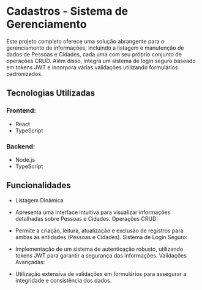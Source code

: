 # Cadastros - Sistema de Gerenciamento

Este projeto completo oferece uma solução abrangente para o gerenciamento de informações, incluindo a listagem e manutenção de dados de Pessoas e Cidades, cada uma com seu próprio conjunto de operações CRUD. Além disso, integra um sistema de login seguro baseado em tokens JWT e incorpora várias validações utilizando formulários padronizados.

## Tecnologias Utilizadas

### Frontend:

- React
- TypeScript

### Backend:

- Node.js
- TypeScript

## Funcionalidades

- Listagem Dinâmica

- Apresenta uma interface intuitiva para visualizar informações detalhadas sobre Pessoas e Cidades.
  Operações CRUD:

- Permite a criação, leitura, atualização e exclusão de registros para ambas as entidades (Pessoas e Cidades).
  Sistema de Login Seguro:

- Implementação de um sistema de autenticação robusto, utilizando tokens JWT para garantir a segurança das informações.
  Validações Avançadas:

- Utilização extensiva de validações em formulários para assegurar a integridade e consistência dos dados.
